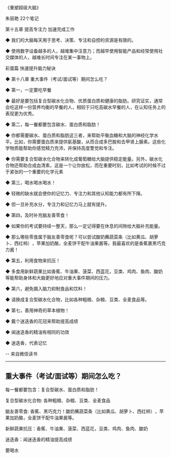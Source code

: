 

《重塑超级大脑》

朱丽艳
22个笔记

第十五章 提高专注力 加速完成工作

◆ 我们的大脑每天用于思考、决策、专注和自控的资源是有限的。

◆ 使用数字设备越多的人，越难集中注意力；而越早使用智能产品和经常使用社交媒体的人，越难长时间专注在某一事物上。


彩蛋篇 快速提升脑力秘诀

◆ 第十八章 重大事件（考试/面试等）期间怎么吃？

◆ 第一，一定要吃早餐

◆ 最好是要包括复合型碳水化合物、优质蛋白质和健康的脂肪。研究证实，通常会吃这样一份营养均衡的早餐的人，相较于只吃高碳水早餐的人，在认知任务上的表现更为优秀。

◆ 第二，每一餐都要包含碳水、蛋白质和脂肪！

◆ 你都需要碳水、蛋白质和脂肪这三者，来帮助平衡血糖和大脑的神经化学水平。比如，你需要蛋白质来提供氨基酸，从而合成多巴胺和去甲肾上腺素。这些化学物质能帮助你感觉精力充沛，并保持高度警觉和专注。

◆ 你需要复合型碳水化合物来转化成葡萄糖给大脑提供稳定能量。另外，碳水化合物还帮助合成血清素，这是一个让你放松，而在重要时刻，比如考试的时候不过于紧张的一个重要的化学元素

◆ 第三，喝水喝水喝水！

◆ 轻微的缺水就会使你的记忆力、专注力和其他认知能力都有所下降。

◆ 但一旦补充水分，专注力和记忆力马上就有提升。

◆ 第四，及时补充脑友善零食！

◆ 如果你的考试要持续一整天，那么一定记得要在休息的间隙给大脑补充能量。

◆ 那么哪些零食属于脑友善零食呢？可以尝试酸奶蘸蔬菜条（比如黄瓜、胡萝卜、西红柿）​，苹果加奶酪，全麦饼干配牛油果酱等。我最喜欢的是香蕉裹黑巧克力酱！

◆ 第五，利用食物来抗压！

◆ 多食用新鲜蔬果比如香蕉、牛油果、菠菜、西蓝花，豆类、鸡肉、鱼肉、酸奶等能帮助身体和大脑更好地应对重大事件期间的压力。

◆ 第六，避免摄入脑力抑制食品和饮料！

◆ 请换成复合型碳水化合物，比如各种粗粮、杂粮、豆类、全麦食品等。

◆ 第七，善用神奇的草本植物！

◆ 戴个迷迭香的花冠来帮助提高成绩

◆ 闻迷迭香的精油有相同的功效

◆ 迷迭香，代表记忆

-- 来自微信读书

---



## 重大事件（考试/面试等）期间怎么吃？

每一餐都要包含：复合型碳水、蛋白质和脂肪！

复合型碳水化合物: 各种粗粮、杂粮、豆类、全麦食品

脑友善零食: 香蕉、黑巧克力！酸奶蘸蔬菜条（比如黄瓜、胡萝卜、西红柿）​，苹果加奶酪，全麦饼干配牛油果酱等。

新鲜蔬果抗压：香蕉、牛油果、菠菜、西蓝花，豆类、鸡肉、鱼肉、酸奶

迷迭香：闻迷迭香的精油提高成绩

要喝水
